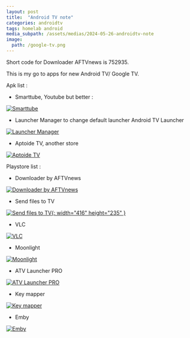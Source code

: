 ```yaml
---
layout: post
title:  "Android TV note"
categories: androidtv
tags: homelab android
media_subpath: /assets/medias/2024-05-26-androidtv-note
image:
  path: /google-tv.png
---
```


Short code for Downloader AFTVnews is 752935.

This is my go to apps for new Android TV/ Google TV.

Apk list :

- Smarttube, Youtube but better :

[![Smarttube](/smarttube-logo.png)](https://kutt.it/stn_stable)

- Launcher Manager to change default launcher Android TV Launcher

[![Launcher Manager](/launcher-manager-logo.png)](https://xdaforums.com/attachments/lm-atv-1-0-4-apk.5498333/)

- Aptoide TV, another store

[![Aptoide TV](/aptoidetv-logo.png)](https://apkins.aptoide.com/AptoideTV-5.1.2.apk)

Playstore list :

- Downloader by AFTVnews

[![Downloader by AFTVnews](https://play-lh.googleusercontent.com/VOXeQQ7x_UlJJ_7zK3QvALnsCzR1dllzVnVEAAwL_veFWy3-WALNnlalAh9J351kCd4a=w416-h235)](https://play.google.com/store/apps/details?id=com.esaba.downloader)

- Send files to TV

[![Send files to TV](https://static.wixstatic.com/media/bdfa42_b87fc81a39cb49879ab0ac4dbbe409f6~mv2.png/v1/fill/w_960,h_540,al_c/bdfa42_b87fc81a39cb49879ab0ac4dbbe409f6~mv2.png){: width="416" height="235" }](https://play.google.com/store/apps/details?id=com.yablio.sendfilestotv)

- VLC

[![VLC](https://play-lh.googleusercontent.com/oTP20g_V9sZBWsgL1ZnhVf137g_ZsXvXIkaazBKVud8zsKP01e9sZMdVnekxBlOjJRIv=w416-h235)](https://play.google.com/store/apps/details?id=org.videolan.vlc)

- Moonlight

[![Moonlight](https://play-lh.googleusercontent.com/0z3j51zT82VF43-AcwIAminPWaGe2Xxf3sT6lMJ0f2xohX-lZ-T0sU-Rp5guurdj5Ssr=w416-h235)](https://play.google.com/store/apps/details?id=com.limelight)

- ATV Launcher PRO

[![ATV Launcher PRO](https://play-lh.googleusercontent.com/u8841BQVW2IqV7wZfFxrTzHLdePJ_g9VN2I5CtKlJ1Y7uHyN71WPxD6UVS6if3QZeAA=w416-h235)](https://play.google.com/store/apps/details?id=ca.dstudio.atvlauncher.pro)

- Key mapper

[![Key mapper](https://play-lh.googleusercontent.com/dibaRTgzQsRE8vg9e7nos8QTbuzzeuMvHqmg4xhuUtBuzQlR9bdCCLZK12KpG9LCDcU=w416-h235)](https://play.google.com/store/apps/details?id=io.github.sds100.keymapper)

- Emby

[![Emby](https://play-lh.googleusercontent.com/TVVN_yLf1TetiwIPIs0suyWLAT2nJ49LQ9k2rvnI1klEw2ESZueiPlG_octyFrPNf5cX=w416-h235)](https://play.google.com/store/apps/details?id=tv.emby.embyatv)


